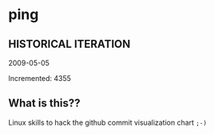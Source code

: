 # ping

## HISTORICAL ITERATION
2009-05-05

Incremented: 4355

## What is this?? 
Linux skills to hack the github commit visualization chart `;-)`
